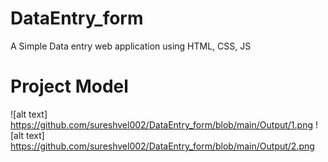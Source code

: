 # DataEntry_form
 A Simple Data entry web application using HTML, CSS, JS

# Project Model
 ![alt text] https://github.com/sureshvel002/DataEntry_form/blob/main/Output/1.png
 ![alt text] https://github.com/sureshvel002/DataEntry_form/blob/main/Output/2.png
